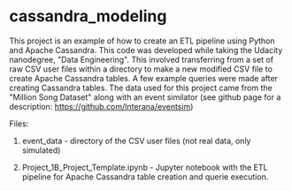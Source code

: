 # cassandra_modeling
This project is an example of how to create an ETL pipeline using Python and Apache Cassandra. This code was developed while taking the Udacity nanodegree, "Data Engineering". This involved transferring from a set of raw CSV user files within a directory to make a new modified CSV file to create Apache Cassandra tables. A few example queries were made after creating Cassandra tables.
The data used for this project came from the "Million Song Dataset" along with an event similator (see github page for a description: https://github.com/Interana/eventsim) 

Files:

1) event_data - directory of the CSV user files (not real data, only simulated)

2) Project_1B_Project_Template.ipynb - Jupyter notebook with the ETL pipeline for Apache Cassandra table creation and querie execution.
